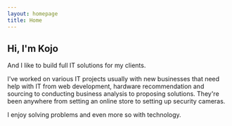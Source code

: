 ```yaml
---
layout: homepage
title: Home
---
```

## Hi, I'm Kojo
And I like to build full IT solutions for my clients.

I've worked on various IT projects usually with new businesses that need help with IT from web development, hardware recommendation and sourcing to conducting business analysis to proposing solutions. They're been anywhere from setting an online store to setting up security cameras.

I enjoy solving problems and even more so with technology.
